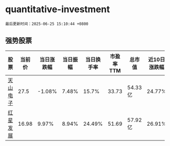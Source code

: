 # quantitative-investment

`最后更新时间：2025-06-25 15:10:44 +0800`

## 强势股票

|股票|当前价|当日涨跌幅|当日振幅|当日换手率|市盈率TTM|总市值|近10日涨跌幅|
|----|----|----|----|----|----|----|----|
|[天山电子](https://xueqiu.com/S/SZ301379)|27.5|-1.08%|7.48%|15.7%|33.73|54.33亿|24.77%|
|[红星发展](https://xueqiu.com/S/SH600367)|16.98|9.97%|8.94%|24.49%|51.69|57.92亿|26.91%|
